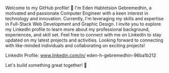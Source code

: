 Welcome to my GitHub profile! 👋
I'm Eden Habtetsion Gebremedhin, a motivated and passionate Computer Engineer with a keen interest in technology and innovation. Currently, I'm leveraging my skills and expertise in Full-Stack Web Development and Graphic Design.
I invite you to explore my LinkedIn profile to learn more about my professional background, experiences, and skill set. Feel free to connect with me on LinkedIn to stay updated on my latest projects and activities.
Looking forward to connecting with like-minded individuals and collaborating on exciting projects!


LinkedIn Profile: www.linkedin.com/in/
eden-h-gebremedhin-96ba1b212

Let's build something great together! 🚀
